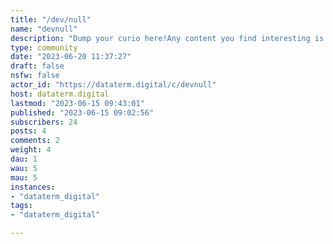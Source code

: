 ```yaml
---
title: "/dev/null" 
name: "devnull"
description: "Dump your curio here!Any content you find interesting is welcome. "
type: community
date: "2023-06-20 11:37:27"
draft: false
nsfw: false
actor_id: "https://dataterm.digital/c/devnull"
host: dataterm.digital
lastmod: "2023-06-15 09:43:01"
published: "2023-06-15 09:02:56"
subscribers: 24
posts: 4
comments: 2
weight: 4
dau: 1
wau: 5
mau: 5
instances:
- "dataterm_digital"
tags: 
- "dataterm_digital"

---
```

